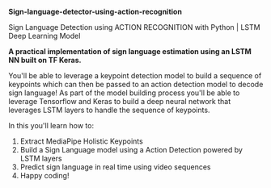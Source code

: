  **Sign-language-detector-using-action-recognition**
 
Sign Language Detection using ACTION RECOGNITION with Python | LSTM Deep Learning Model 

**A practical implementation of sign language estimation using an LSTM NN built on TF Keras.**

You'll be able to leverage a keypoint detection model to build a sequence of keypoints which can then be passed to an action detection model to decode sign language! As part of the model building process you'll be able to leverage Tensorflow and Keras to build a deep neural network that leverages LSTM layers to handle the sequence of keypoints.

In this you'll learn how to: 
1. Extract MediaPipe Holistic Keypoints
2. Build a Sign Language model using a Action Detection powered by LSTM layers
3. Predict sign language in real time using video sequences
4. Happy coding!

 
 

